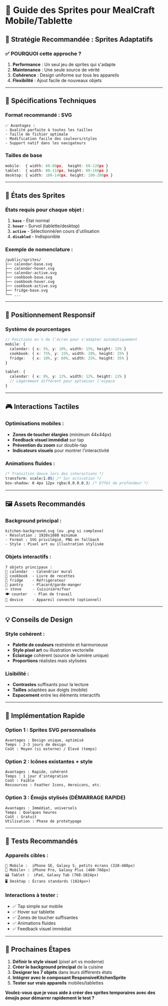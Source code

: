 # 🎨 Guide des Sprites pour MealCraft Mobile/Tablette

## 📱 **Stratégie Recommandée : Sprites Adaptatifs**

### ✅ **POURQUOI cette approche ?**

1. **Performance** : Un seul jeu de sprites qui s'adapte
2. **Maintenance** : Une seule source de vérité  
3. **Cohérence** : Design uniforme sur tous les appareils
4. **Flexibilité** : Ajout facile de nouveaux objets

---

## 🎯 **Spécifications Techniques**

### **Format recommandé : SVG**
```
✅ Avantages :
- Qualité parfaite à toutes les tailles
- Taille de fichier optimale
- Modification facile des couleurs/styles
- Support natif dans les navigateurs
```

### **Tailles de base**
```typescript
mobile:  { width: 60-80px,  height: 60-120px }
tablet:  { width: 80-110px, height: 80-160px }  
desktop: { width: 100-140px, height: 100-200px }
```

---

## 🎨 **États des Sprites**

### **États requis pour chaque objet :**
1. **`base`** - État normal
2. **`hover`** - Survol (tablette/desktop)
3. **`active`** - Sélectionné/en cours d'utilisation
4. **`disabled`** - Indisponible

### **Exemple de nomenclature :**
```
/public/sprites/
├── calendar-base.svg
├── calendar-hover.svg  
├── calendar-active.svg
├── cookbook-base.svg
├── cookbook-hover.svg
├── cookbook-active.svg
├── fridge-base.svg
└── ...
```

---

## 📐 **Positionnement Responsif**

### **Système de pourcentages**
```typescript
// Positions en % de l'écran pour s'adapter automatiquement
mobile: {
  calendar: { x: 5%, y: 10%, width: 15%, height: 15% }
  cookbook: { x: 75%, y: 15%, width: 20%, height: 25% }
  fridge:   { x: 10%, y: 60%, width: 25%, height: 35% }
}

tablet: {
  calendar: { x: 8%, y: 12%, width: 12%, height: 12% }
  // Légèrement différent pour optimiser l'espace
}
```

---

## 🎮 **Interactions Tactiles**

### **Optimisations mobiles :**
- **Zones de toucher élargies** (minimum 44x44px)
- **Feedback visuel immédiat** sur tap
- **Prévention du zoom** sur double-tap
- **Indicateurs visuels** pour montrer l'interactivité

### **Animations fluides :**
```css
/* Transition douce lors des interactions */
transform: scale(1.05) /* Sur activation */
box-shadow: 0 4px 12px rgba(0,0,0,0.3) /* Effet de profondeur */
```

---

## 🖼️ **Assets Recommandés**

### **Background principal :**
```
kitchen-background.svg (ou .png si complexe)
- Résolution : 1920x1080 minimum
- Format : SVG privilégié, PNG en fallback
- Style : Pixel art ou illustration stylisée
```

### **Objets interactifs :**
```
7 objets principaux :
📅 calendar  - Calendrier mural
📖 cookbook  - Livre de recettes
🧊 fridge    - Réfrigérateur  
🥫 pantry    - Placard/garde-manger
🔥 stove     - Cuisinière/four
🍽️ counter   - Plan de travail
📱 device    - Appareil connecté (optionnel)
```

---

## 💡 **Conseils de Design**

### **Style cohérent :**
- **Palette de couleurs** restreinte et harmonieuse
- **Style pixel art** ou illustration vectorielle
- **Éclairage** cohérent (source de lumière unique)
- **Proportions** réalistes mais stylisées

### **Lisibilité :**
- **Contrastes** suffisants pour la lecture
- **Tailles** adaptées aux doigts (mobile)
- **Espacement** entre les éléments interactifs

---

## 🚀 **Implémentation Rapide**

### **Option 1 : Sprites SVG personnalisés**
```
Avantages : Design unique, optimisé
Temps : 2-3 jours de design
Coût : Moyen (si externe) / Élevé (temps)
```

### **Option 2 : Icônes existantes + style**
```
Avantages : Rapide, cohérent
Temps : 1 jour d'intégration  
Coût : Faible
Ressources : Feather Icons, Heroicons, etc.
```

### **Option 3 : Émojis stylisés** (DÉMARRAGE RAPIDE)
```
Avantages : Immédiat, universels
Temps : Quelques heures
Coût : Gratuit
Utilisation : Phase de prototypage
```

---

## 📱 **Tests Recommandés**

### **Appareils cibles :**
```
📱 Mobile :  iPhone SE, Galaxy S, petits écrans (320-480px)
📱 Mobile+ : iPhone Pro, Galaxy Plus (480-768px)  
📟 Tablet :  iPad, Galaxy Tab (768-1024px)
🖥️ Desktop : Écrans standards (1024px+)
```

### **Interactions à tester :**
- ✅ Tap simple sur mobile
- ✅ Hover sur tablette  
- ✅ Zones de toucher suffisantes
- ✅ Animations fluides
- ✅ Feedback visuel immédiat

---

## 🎯 **Prochaines Étapes**

1. **Définir le style visuel** (pixel art vs moderne)
2. **Créer le background principal** de la cuisine
3. **Designer les 7 objets** dans leurs différents états
4. **Intégrer avec le composant ResponsiveKitchenSprite**
5. **Tester sur vrais appareils** mobiles/tablettes

**Voulez-vous que je vous aide à créer des sprites temporaires avec des émojis pour démarrer rapidement le test ?**
